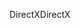<span data-ttu-id="66e29-101">DirectX</span><span class="sxs-lookup"><span data-stu-id="66e29-101">DirectX</span></span>